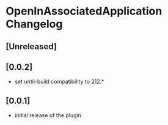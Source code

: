 <!-- Keep a Changelog guide -> https://keepachangelog.com -->

# OpenInAssociatedApplication Changelog

## [Unreleased]


## [0.0.2]
- set until-build compatibility to 212.* 

## [0.0.1] 
- initial release of the plugin  


